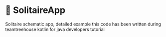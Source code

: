 # :koala: SolitaireApp
Solitaire schematic app, detailed example
this code has been written during teamtreehouse kotlin for java developers tutorial
